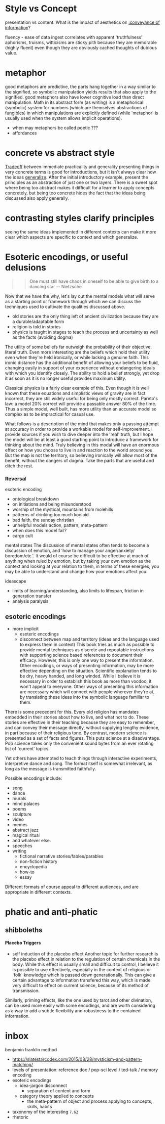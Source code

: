 # Style vs Concept
presentation vs content.
What is the impact of aesthetics on [:conveyance of information](knowledge#transfer)?

fluency - ease of data ingest correlates with apparent 'truthfulness'
aphorisms, truisms, witticisms are sticky pith because they are memorable (highly fluent) even though they are obviously cached thoughts of dubious value.

# metaphor
good metaphors are predictive, the parts hang together in a way similar to the signified, so symbolic manipulation yields results that also apply to the signified.
good metaphors also have lower cognitive load than direct manipulation.
Math in its abstract form (as writing) is a metaphorical (symbolic) system for numbers (which are themselves abstractions of fungibles) in which manipulations are explicitly defined (while 'metaphor' is usually used when the system allows implicit operations).

* when may metaphors be called poetic ???
* affordances

# concrete vs abstract style
[Tradeoff](computerthoughts) between immediate practicality and generality
presenting things in very concrete terms is good for introductions, but it isn't always clear how the ideas [generalize](abstraction).
After the initial introductory example, present the principles as an abstraction of just one or two layers.
There is a sweet spot where being too abstract makes it difficult for a learner to apply concepts concretely, but being too concrete hides the fact that the ideas being discussed also apply generally.

# contrasting styles clarify principles
seeing the same ideas implemented in different contexts can make it more clear which aspects are specific to context and which generalize.

# Esoteric encodings, or useful delusions
>> One must still have chaos in oneself to be able to give birth to a dancing star -- Nietzsche

Now that we have the why, let's lay out the mental models what will serve as a starting point or framework through which
we can discuss the techniques used to cultivate the qualities discussed above.

* old stories are the only thing left of ancient civilization because they are a durable/adaptable form
* religion is told in stories
* physics is taught in stages to teach the process and uncertainty as well as the facts (avoiding dogma)

The utility of some beliefs far outweigh the probability of their objective, literal truth. Even more interesting are
the beliefs which hold their utility even when they're held ironically, or while lacking a genuine faith. This ironic
distance has the additional benefit of allowing your beliefs to be fluid, changing easily in support of your
experience without endangering ideals with which you identify closely. The ability to hold a belief strongly, yet drop
it as soon as it is no longer useful provides maximum utility.

Classical physics is a fairly clear example of this. Even though it is well known that these equations and simplistic
views of gravity are in fact incorrect, they are still widely useful for being only mostly correct. Pareto's law: a
model 20% correct will provide a passable answer 80% of the time. Thus a simple model, well built, has more utility than
an accurate model so complex as to be impractical for casual use.

What follows is a description of the mind that makes only a passing attempt at accuracy in order to provide a workable
model for self-improvement. I provide sources if you wish to dive deeper into the 'real' truth, but I hope the model
will be at least a good starting point to introduce a framework for thinking about the mind. Truly believing in this
modal will have an enormous effect on how you choose to live in and reaction to the world around you. But the map is not
the territory, so believing ironically will allow most of the benefit, without the dangers of dogma. Take the parts that
are useful and ditch the rest.

### Reversal
esoteric encoding
* ontological breakdown
* on initiations and being misunderstood
* worship of the mystical, mountains from molehills
* patterns of drinking too much koolaid
* bad faith, the sunday christian
* unhelpful models
action, pattern, meta-pattern
* when does this model fail?
* cargo cult

mental states
The discussion of mental states often tends to become a discussion of emotion, and 'how to manage your anger/anxiety/
boredom/etc.'. It would of course be difficult to be effective at much of anything when ruled by emotion, but by taking
your own emotion as the context and looking at your relation to them, in terms of these energies, you may be able to
understand and change how your emotions affect you.

ideascape
* limits of learning/understanding, also limits to lifespan, friction in generation transfer
* analysis paralysis


## esoteric encodings
* more implicit
    * esoteric encodings
    * disconnect between map and territory (ideas and the language used to express them in context)
This book tries as much as possible to provide mental techniques as discrete and repeatable instructions with supporting
science based references to document their efficacy. However, this is only one way to present the information. Other
encodings, or ways of presenting information, may be more effective depending on the situation. Scientific explanation
tends to be dry, heavy handed, and long winded. While I believe it is necessary in order to establish this book as more
than voodoo, it won't appeal to everyone. Other ways of presenting this information are necessary which will connect
with people wherever they're at, by translating these ideas into the symbolic language familiar to them.

There is some precedent for this. Every old religion has mandates embedded in their stories about how to live, and what
not to do.  These stories are effective in their teaching because they are easy to remember, and can convey their
message directly, without supplying lengthy evidence, in part because of their religious tone. By contrast, modern
science is presented as a set of facts and figures. This puts science at a disadvantage. Pop science takes only the
convenient sound bytes from an ever rotating list of 'current' topics.

Yet others have attempted to teach things through interactive experiments, interpretive dance and song. The format
itself is somewhat irrelevant, as long as the message is transmitted faithfully.

Possible encodings include:
* song
* dance
* murals
* mind palaces
* poems
* sculpture
* video
* memes
* abstract jazz
* magical ritual
* and whatever else.
* speeches
* writing
    * fictional narrative stories/fables/parables
    * non-fiction history
    * encyclopedia
    * how-to
    * essay

Different formats of course appeal to different audiences, and are appropriate in different contexts.

# phatic and anti-phatic
## shibboleths

#### Placebo Triggers
* self induction of the placebo effect
Another topic for further research is the placebo effect in relation to the regulation of certain chemicals in the body.
While this effect is usually small and difficult to control, I believe it is possible to use effectively, especially in
the context of religious or 'folk' knowledge which is passed down generationally. This can give a certain advantage to
information transfered this way, which is made very difficult to effect on current science, because of its method of 
transmission.

Similarly, priming effects, like the one used by tarot and other divination, can be used more easily with some 
encodings, and are worth considering as a way to add a subtle flexibility and robustness to the contained information.

# inbox
benjamin franklin method

* https://slatestarcodex.com/2015/08/28/mysticism-and-pattern-matching/
* levels of presentation: reference doc / pop-sci level / ted-talk / memory encoding
* esoteric encodings
  * idea-jargon disconnect
    * separation of content and form
  * category theory applied to concepts
    * the meta-pattern of object and process applying to concepts, skills, habits
* taxonomy of the interesting `7.62`
* rhetoric

